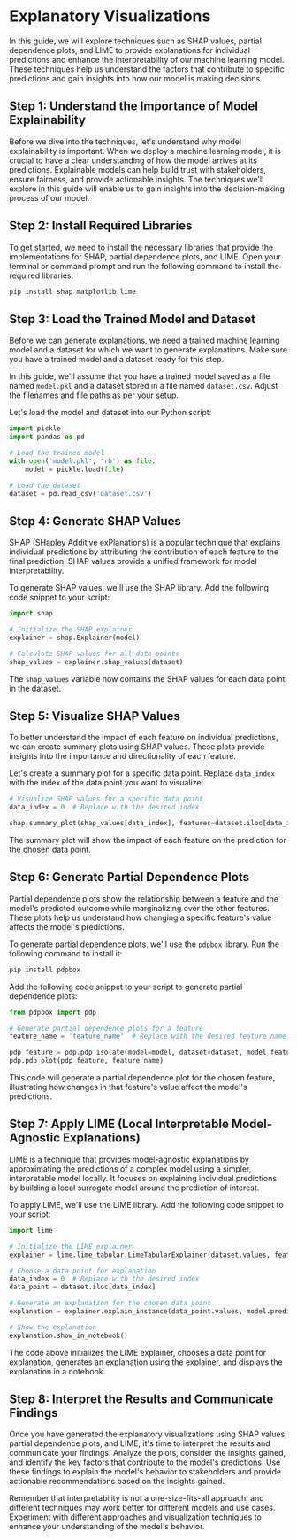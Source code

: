# Explanatory Visualizations

In this guide, we will explore techniques such as SHAP values, partial dependence plots, and LIME to provide explanations for individual predictions and enhance the interpretability of our machine learning model. These techniques help us understand the factors that contribute to specific predictions and gain insights into how our model is making decisions.

## Step 1: Understand the Importance of Model Explainability

Before we dive into the techniques, let's understand why model explainability is important. When we deploy a machine learning model, it is crucial to have a clear understanding of how the model arrives at its predictions. Explainable models can help build trust with stakeholders, ensure fairness, and provide actionable insights. The techniques we'll explore in this guide will enable us to gain insights into the decision-making process of our model.

## Step 2: Install Required Libraries

To get started, we need to install the necessary libraries that provide the implementations for SHAP, partial dependence plots, and LIME. Open your terminal or command prompt and run the following command to install the required libraries:

```python
pip install shap matplotlib lime
```

## Step 3: Load the Trained Model and Dataset

Before we can generate explanations, we need a trained machine learning model and a dataset for which we want to generate explanations. Make sure you have a trained model and a dataset ready for this step.

In this guide, we'll assume that you have a trained model saved as a file named `model.pkl` and a dataset stored in a file named `dataset.csv`. Adjust the filenames and file paths as per your setup.

Let's load the model and dataset into our Python script:

```python
import pickle
import pandas as pd

# Load the trained model
with open('model.pkl', 'rb') as file:
    model = pickle.load(file)

# Load the dataset
dataset = pd.read_csv('dataset.csv')
```

## Step 4: Generate SHAP Values

SHAP (SHapley Additive exPlanations) is a popular technique that explains individual predictions by attributing the contribution of each feature to the final prediction. SHAP values provide a unified framework for model interpretability.

To generate SHAP values, we'll use the SHAP library. Add the following code snippet to your script:

```python
import shap

# Initialize the SHAP explainer
explainer = shap.Explainer(model)

# Calculate SHAP values for all data points
shap_values = explainer.shap_values(dataset)
```

The `shap_values` variable now contains the SHAP values for each data point in the dataset.

## Step 5: Visualize SHAP Values

To better understand the impact of each feature on individual predictions, we can create summary plots using SHAP values. These plots provide insights into the importance and directionality of each feature.

Let's create a summary plot for a specific data point. Replace `data_index` with the index of the data point you want to visualize:

```python
# Visualize SHAP values for a specific data point
data_index = 0  # Replace with the desired index

shap.summary_plot(shap_values[data_index], features=dataset.iloc[data_index], feature_names=dataset.columns)
```

The summary plot will show the impact of each feature on the prediction for the chosen data point.

## Step 6: Generate Partial Dependence Plots

Partial dependence plots show the relationship between a feature and the model's predicted outcome while marginalizing over the other features. These plots help us understand how changing a specific feature's value affects the model's predictions.

To generate partial dependence plots, we'll use the `pdpbox` library. Run the following command to install it:

```python
pip install pdpbox
```

Add the following code snippet to your script to generate partial dependence plots:

```python
from pdpbox import pdp

# Generate partial dependence plots for a feature
feature_name = 'feature_name'  # Replace with the desired feature name

pdp_feature = pdp.pdp_isolate(model=model, dataset=dataset, model_features=dataset.columns, feature=feature_name)
pdp.pdp_plot(pdp_feature, feature_name)
```

This code will generate a partial dependence plot for the chosen feature, illustrating how changes in that feature's value affect the model's predictions.

## Step 7: Apply LIME (Local Interpretable Model-Agnostic Explanations)

LIME is a technique that provides model-agnostic explanations by approximating the predictions of a complex model using a simpler, interpretable model locally. It focuses on explaining individual predictions by building a local surrogate model around the prediction of interest.

To apply LIME, we'll use the LIME library. Add the following code snippet to your script:

```python
import lime

# Initialize the LIME explainer
explainer = lime.lime_tabular.LimeTabularExplainer(dataset.values, feature_names=dataset.columns)

# Choose a data point for explanation
data_index = 0  # Replace with the desired index
data_point = dataset.iloc[data_index]

# Generate an explanation for the chosen data point
explanation = explainer.explain_instance(data_point.values, model.predict_proba)

# Show the explanation
explanation.show_in_notebook()
```

The code above initializes the LIME explainer, chooses a data point for explanation, generates an explanation using the explainer, and displays the explanation in a notebook.

## Step 8: Interpret the Results and Communicate Findings

Once you have generated the explanatory visualizations using SHAP values, partial dependence plots, and LIME, it's time to interpret the results and communicate your findings. Analyze the plots, consider the insights gained, and identify the key factors that contribute to the model's predictions. Use these findings to explain the model's behavior to stakeholders and provide actionable recommendations based on the insights gained.

Remember that interpretability is not a one-size-fits-all approach, and different techniques may work better for different models and use cases. Experiment with different approaches and visualization techniques to enhance your understanding of the model's behavior.


